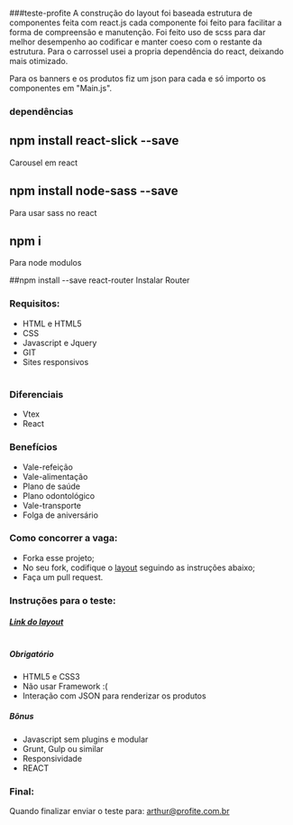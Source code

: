 ###teste-profite
A construção do layout foi baseada estrutura de componentes feita com react.js cada componente foi feito para facilitar a forma de compreensão e manutenção. Foi feito uso de scss para dar melhor desempenho ao codificar e manter coeso com o restante da estrutura.
Para o carrossel usei a propria dependência do react, deixando mais otimizado. 

Para os banners e os produtos fiz um json para cada e só importo os componentes em "Main.js". 

### dependências 

## npm install react-slick --save
Carousel em react

## npm install node-sass --save
Para usar sass no react

## npm i
Para node modulos

##npm install --save react-router
Instalar Router

### Requisitos:
* HTML e HTML5
* CSS
* Javascript e Jquery
* GIT
* Sites responsivos

#

### Diferenciais
* Vtex
* React

### Benefícios
*  Vale-refeição
*  Vale-alimentação
*  Plano de saúde
*  Plano odontológico
*  Vale-transporte
*  Folga de aniversário


### Como concorrer a vaga:
* Forka esse projeto;
* No seu fork, codifique o [layout](https://www.figma.com/file/BOZqx8uK9NQ9IxbhVhyung96/Profit-e---Teste-de-Layout?node-id=0%3A1) seguindo as instruções abaixo;
* Faça um pull request.

### Instruções para o teste:

##### [Link do layout](https://www.figma.com/file/BOZqx8uK9NQ9IxbhVhyung96/Profit-e---Teste-de-Layout?node-id=0%3A1)
#
##### Obrigatório
* HTML5 e CSS3
* Não usar Framework :(
* Interação com JSON para renderizar os produtos

##### Bônus
* Javascript sem plugins e modular
* Grunt, Gulp ou similar
* Responsividade
* REACT

### Final:
Quando finalizar enviar o teste para: arthur@profite.com.br

